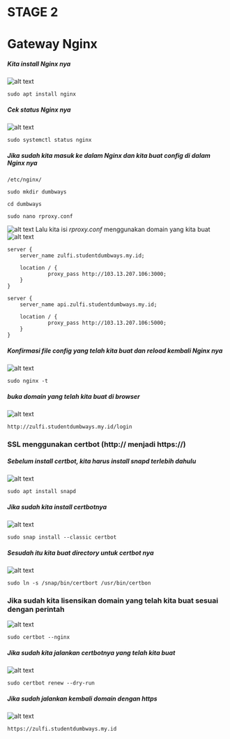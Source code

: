 # STAGE 2
# Gateway Nginx

##### Kita install Nginx nya
![alt text](https://github.com/zulfikaralfain/devops18-dw-zulfikar/blob/assets/Screenshot%20(241).png?raw=true)
```
sudo apt install nginx
```
##### Cek status Nginx nya
![alt text](https://github.com/zulfikaralfain/devops18-dw-zulfikar/blob/assets/Screenshot%20(260).png?raw=true)
```
sudo systemctl status nginx
```
##### Jika sudah kita masuk ke dalam Nginx dan kita buat config di dalam Nginx nya
```
/etc/nginx/
```
```
sudo mkdir dumbways
```
```
cd dumbways
```
```
sudo nano rproxy.conf
```
![alt text](https://github.com/zulfikaralfain/devops18-dw-zulfikar/blob/assets/Screenshot%20(242).png?raw=true)
Lalu kita isi *rproxy.conf* menggunakan domain yang kita buat
![alt text](https://github.com/zulfikaralfain/devops18-dw-zulfikar/blob/assets/Screenshot%20(243).png?raw=true)
```
server {
    server_name zulfi.studentdumbways.my.id;

    location / {
             proxy_pass http://103.13.207.106:3000;
    }
}

server {
    server_name api.zulfi.studentdumbways.my.id;

    location / {
             proxy_pass http://103.13.207.106:5000;
    }
}
```
##### Konfirmasi file config yang telah kita buat dan reload kembali Nginx nya
![alt text](https://github.com/zulfikaralfain/devops18-dw-zulfikar/blob/assets/Screenshot%20(261).png?raw=true)
```
sudo nginx -t
```
##### buka domain yang telah kita buat di browser
![alt text](https://github.com/zulfikaralfain/devops18-dw-zulfikar/blob/assets/Screenshot%20(244).png?raw=true)
```
http://zulfi.studentdumbways.my.id/login
```
### SSL menggunakan certbot (http:// menjadi https://)
##### Sebelum install certbot, kita harus install snapd terlebih dahulu
![alt text](https://github.com/zulfikaralfain/devops18-dw-zulfikar/blob/assets/Screenshot%20(250).png?raw=true)
```
sudo apt install snapd
```
##### Jika sudah kita install certbotnya
![alt text](https://github.com/zulfikaralfain/devops18-dw-zulfikar/blob/assets/Screenshot%20(248).png?raw=true)
```
sudo snap install --classic certbot
```
##### Sesudah itu kita buat directory untuk certbot nya
![alt text](https://github.com/zulfikaralfain/devops18-dw-zulfikar/blob/assets/Screenshot%20(249).png?raw=true)
```
sudo ln -s /snap/bin/certbort /usr/bin/certbon
```
### Jika sudah kita lisensikan domain yang telah kita buat sesuai dengan perintah
![alt text](https://github.com/zulfikaralfain/devops18-dw-zulfikar/blob/assets/Screenshot%20(251).png?raw=true)
```
sudo certbot --nginx
```
##### Jika sudah kita jalankan certbotnya yang telah kita buat
![alt text](https://github.com/zulfikaralfain/devops18-dw-zulfikar/blob/assets/Screenshot%20(253).png?raw=true)
```
sudo certbot renew --dry-run
```
##### Jika sudah jalankan kembali domain dengan https
![alt text](https://github.com/zulfikaralfain/devops18-dw-zulfikar/blob/assets/Screenshot%20(252).png?raw=true)
```
https://zulfi.studentdumbways.my.id
```